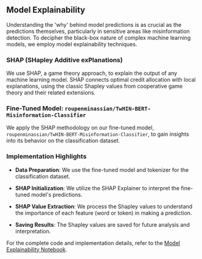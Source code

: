 ## Model Explainability

Understanding the 'why' behind model predictions is as crucial as the predictions themselves, particularly in sensitive areas like misinformation detection. To decipher the black-box nature of complex machine learning models, we employ model explainability techniques.

### SHAP (SHapley Additive exPlanations)

We use SHAP, a game theory approach, to explain the output of any machine learning model. SHAP connects optimal credit allocation with local explanations, using the classic Shapley values from cooperative game theory and their related extensions.

### Fine-Tuned Model: `roupenminassian/TwHIN-BERT-Misinformation-Classifier`

We apply the SHAP methodology on our fine-tuned model, `roupenminassian/TwHIN-BERT-Misinformation-Classifier`, to gain insights into its behavior on the classification dataset.

### Implementation Highlights

- **Data Preparation**: We use the fine-tuned model and tokenizer for the classification dataset.
- **SHAP Initialization**: We utilize the SHAP Explainer to interpret the fine-tuned model's predictions.

- **SHAP Value Extraction**: We process the Shapley values to understand the importance of each feature (word or token) in making a prediction.

- **Saving Results**: The Shapley values are saved for future analysis and interpretation.

For the complete code and implementation details, refer to the [Model Explainability Notebook](https://github.com/roupenminassian/LLMxTwitter/blob/main/Model%20Explainability//Model_Explainability.ipynb).
